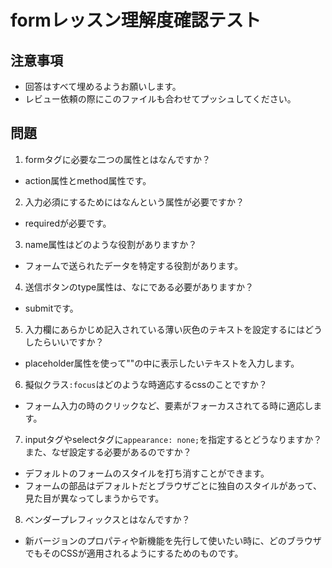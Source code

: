 # formレッスン理解度確認テスト

## 注意事項

- 回答はすべて埋めるようお願いします。
- レビュー依頼の際にこのファイルも合わせてプッシュしてください。

## 問題

1. formタグに必要な二つの属性とはなんですか？
  - action属性とmethod属性です。

2. 入力必須にするためにはなんという属性が必要ですか？
  - requiredが必要です。

3. name属性はどのような役割がありますか？
  - フォームで送られたデータを特定する役割があります。

4. 送信ボタンのtype属性は、なにである必要がありますか？
  - submitです。

5. 入力欄にあらかじめ記入されている薄い灰色のテキストを設定するにはどうしたらいいですか？
  - placeholder属性を使って""の中に表示したいテキストを入力します。

6. 擬似クラス`:focus`はどのような時適応するcssのことですか？
  - フォーム入力の時のクリックなど、要素がフォーカスされてる時に適応します。

7. inputタグやselectタグに`appearance: none;`を指定するとどうなりますか？また、なぜ設定する必要があるのですか？
  - デフォルトのフォームのスタイルを打ち消すことができます。
  - フォームの部品はデフォルトだとブラウザごとに独自のスタイルがあって、見た目が異なってしまうからです。

8. ベンダープレフィックスとはなんですか？
  - 新バージョンのプロパティや新機能を先行して使いたい時に、どのブラウザでもそのCSSが適用されるようにするためのものです。